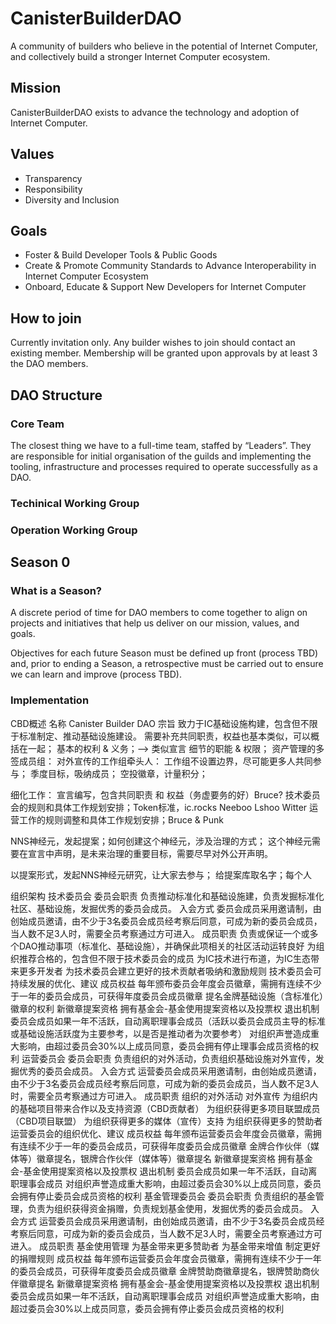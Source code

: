 # CanisterBuilderDAO


A community of builders who believe in the potential of Internet Computer, and collectively build a stronger Internet Computer ecosystem.

## Mission
CanisterBuilderDAO exists to advance the technology and adoption of Internet Computer.  

## Values
* Transparency
* Responsibility 
* Diversity and Inclusion 

## Goals 
* Foster & Build Developer Tools & Public Goods
* Create & Promote Community Standards to Advance Interoperability in Internet Computer Ecosystem 
* Onboard, Educate & Support New Developers for Internet Computer 

## How to join
Currently invitation only. Any builder wishes to join should contact an existing member. Membership will be granted upon approvals by at least 3 the DAO members. 

## DAO Structure 
### Core Team
The closest thing we have to a full-time team, staffed by “Leaders”. They are responsible for initial organisation of the guilds and implementing the tooling, infrastructure and processes required to operate successfully as a DAO.

### Techinical Working Group

### Operation Working Group 



## Season 0 

### What is a Season? 
A discrete period of time for DAO members to come together to align on projects and initiatives that help us deliver on our mission, values, and goals.

Objectives for each future Season must be defined up front (process TBD) and, prior to ending a Season, a retrospective must be carried out to ensure we can learn and improve (process TBD).

### Implementation 


CBD概述
名称
Canister Builder DAO
宗旨
致力于IC基础设施构建，包含但不限于标准制定、推动基础设施建设。
需要补充共同职责，权益也基本类似，可以概括在一起；
基本的权利 & 义务；--> 类似宣言
细节的职能 & 权限；
资产管理的多签成员组：
对外宣传的工作组牵头人：
工作组不设置边界，尽可能更多人共同参与；
季度目标，吸纳成员；
空投徽章，计量积分；

细化工作：
宣言编写，包含共同职责 和 权益（务虚要务的好）Bruce?
技术委员会的规则和具体工作规划安排；Token标准，ic.rocks  Neeboo Lshoo Witter 
运营工作的规则调整和具体工作规划安排；Bruce & Punk

NNS神经元，发起提案；如何创建这个神经元，涉及治理的方式；
这个神经元需要在宣言中声明，是未来治理的重要目标，需要尽早对外公开声明。

以提案形式，发起NNS神经元研究，让大家去参与；
给提案库取名字；每个人


组织架构
技术委员会
委员会职责
负责推动标准化和基础设施建，负责发掘标准化社区、基础设施，发掘优秀的委员会成员。
入会方式
委员会成员采用邀请制，由创始成员邀请，由不少于3名委员会成员经考察后同意，可成为新的委员会成员，当人数不足3人时，需要全员考察通过方可进入。
成员职责
负责或保证一个或多个DAO推动事项（标准化、基础设施），并确保此项相关的社区活动运转良好
为组织推荐合格的，包含但不限于技术委员会的成员
为IC技术进行布道，为IC生态带来更多开发者
为技术委员会建立更好的技术贡献者吸纳和激励规则
技术委员会可持续发展的优化、建议
成员权益
每年颁布委员会年度会员徽章，需拥有连续不少于一年的委员会成员，可获得年度委员会成员徽章
提名金牌基础设施（含标准化）徽章的权利
新徽章提案资格
拥有基金会-基金使用提案资格以及投票权
退出机制
委员会成员如果一年不活跃，自动离职理事会成员（活跃以委员会成员主导的标准或基础设施活跃度为主要参考，以是否是推动者为次要参考）
对组织声誉造成重大影响，由超过委员会30%以上成员同意，委员会拥有停止理事会成员资格的权利
运营委员会
委员会职责
负责组织的对外活动，负责组织基础设施对外宣传，发掘优秀的委员会成员。
入会方式
运营委员会成员采用邀请制，由创始成员邀请，由不少于3名委员会成员经考察后同意，可成为新的委员会成员，当人数不足3人时，需要全员考察通过方可进入。
成员职责
组织的对外活动
对外宣传
为组织内的基础项目带来合作以及支持资源（CBD贡献者）
为组织获得更多项目联盟成员（CBD项目联盟）
为组织获得更多的媒体（宣传）支持
为组织获得更多的赞助者
运营委员会的组织优化、建议
成员权益
每年颁布运营委员会年度会员徽章，需拥有连续不少于一年的委员会成员，可获得年度委员会成员徽章
金牌合作伙伴（媒体等）徽章提名，银牌合作伙伴（媒体等）徽章提名
新徽章提案资格
拥有基金会-基金使用提案资格以及投票权
退出机制
委员会成员如果一年不活跃，自动离职理事会成员
对组织声誉造成重大影响，由超过委员会30%以上成员同意，委员会拥有停止委员会成员资格的权利
基金管理委员会
委员会职责
负责组织的基金管理，负责为组织获得资金捐赠，负责规划基金使用，发掘优秀的委员会成员。
入会方式
运营委员会成员采用邀请制，由创始成员邀请，由不少于3名委员会成员经考察后同意，可成为新的委员会成员，当人数不足3人时，需要全员考察通过方可进入。
成员职责
基金使用管理
为基金带来更多赞助者
为基金带来增值
制定更好的捐赠规则
成员权益
每年颁布运营委员会年度会员徽章，需拥有连续不少于一年的委员会成员，可获得年度委员会成员徽章
金牌赞助商徽章提名，银牌赞助商伙伴徽章提名
新徽章提案资格
拥有基金会-基金使用提案资格以及投票权
退出机制
委员会成员如果一年不活跃，自动离职理事会成员
对组织声誉造成重大影响，由超过委员会30%以上成员同意，委员会拥有停止委员会成员资格的权利

